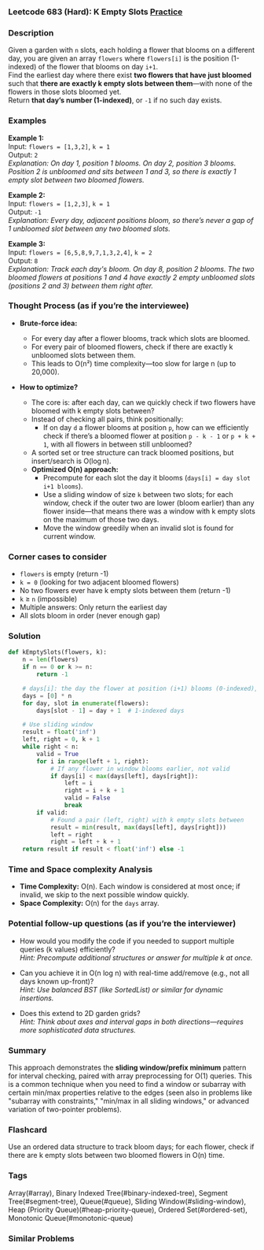 ### Leetcode 683 (Hard): K Empty Slots [Practice](https://leetcode.com/problems/k-empty-slots)

### Description  
Given a garden with `n` slots, each holding a flower that blooms on a different day, you are given an array `flowers` where `flowers[i]` is the position (1-indexed) of the flower that blooms on day `i+1`.  
Find the earliest day where there exist **two flowers that have just bloomed** such that **there are exactly k empty slots between them**—with none of the flowers in those slots bloomed yet.  
Return **that day’s number (1-indexed)**, or `-1` if no such day exists.

### Examples  

**Example 1:**  
Input: `flowers = [1,3,2]`, `k = 1`  
Output: `2`  
*Explanation: On day 1, position 1 blooms. On day 2, position 3 blooms. Position 2 is unbloomed and sits between 1 and 3, so there is exactly 1 empty slot between two bloomed flowers.*

**Example 2:**  
Input: `flowers = [1,2,3]`, `k = 1`  
Output: `-1`  
*Explanation: Every day, adjacent positions bloom, so there’s never a gap of 1 unbloomed slot between any two bloomed slots.*

**Example 3:**  
Input: `flowers = [6,5,8,9,7,1,3,2,4]`, `k = 2`  
Output: `8`  
*Explanation: Track each day's bloom. On day 8, position 2 blooms. The two bloomed flowers at positions 1 and 4 have exactly 2 empty unbloomed slots (positions 2 and 3) between them right after.*

### Thought Process (as if you’re the interviewee)  
- **Brute-force idea:**  
  - For every day after a flower blooms, track which slots are bloomed.
  - For every pair of bloomed flowers, check if there are exactly k unbloomed slots between them.
  - This leads to O(n²) time complexity—too slow for large n (up to 20,000).

- **How to optimize?**  
  - The core is: after each day, can we quickly check if two flowers have bloomed with k empty slots between?
  - Instead of checking all pairs, think positionally:  
    - If on day `d` a flower blooms at position `p`, how can we efficiently check if there’s a bloomed flower at position `p - k - 1` or `p + k + 1`, with all flowers in between still unbloomed?
  - A sorted set or tree structure can track bloomed positions, but insert/search is O(log n).
  - **Optimized O(n) approach:**  
    - Precompute for each slot the day it blooms (`days[i] = day slot i+1 blooms`).
    - Use a sliding window of size `k` between two slots; for each window, check if the outer two are lower (bloom earlier) than any flower inside—that means there was a window with k empty slots on the maximum of those two days.
    - Move the window greedily when an invalid slot is found for current window.

### Corner cases to consider  
- `flowers` is empty (return -1)
- `k = 0` (looking for two adjacent bloomed flowers)
- No two flowers ever have k empty slots between them (return -1)
- `k` ≥ `n` (impossible)
- Multiple answers: Only return the earliest day
- All slots bloom in order (never enough gap)

### Solution

```python
def kEmptySlots(flowers, k):
    n = len(flowers)
    if n == 0 or k >= n:
        return -1

    # days[i]: the day the flower at position (i+1) blooms (0-indexed), so use i=slot-1
    days = [0] * n
    for day, slot in enumerate(flowers):
        days[slot - 1] = day + 1  # 1-indexed days

    # Use sliding window
    result = float('inf')
    left, right = 0, k + 1
    while right < n:
        valid = True
        for i in range(left + 1, right):
            # If any flower in window blooms earlier, not valid
            if days[i] < max(days[left], days[right]):
                left = i
                right = i + k + 1
                valid = False
                break
        if valid:
            # Found a pair (left, right) with k empty slots between
            result = min(result, max(days[left], days[right]))
            left = right
            right = left + k + 1
    return result if result < float('inf') else -1
```

### Time and Space complexity Analysis  

- **Time Complexity:** O(n). Each window is considered at most once; if invalid, we skip to the next possible window quickly.
- **Space Complexity:** O(n) for the `days` array.

### Potential follow-up questions (as if you’re the interviewer)  

- How would you modify the code if you needed to support multiple queries (k values) efficiently?  
  *Hint: Precompute additional structures or answer for multiple k at once.*

- Can you achieve it in O(n log n) with real-time add/remove (e.g., not all days known up-front)?  
  *Hint: Use balanced BST (like SortedList) or similar for dynamic insertions.*

- Does this extend to 2D garden grids?  
  *Hint: Think about axes and interval gaps in both directions—requires more sophisticated data structures.*

### Summary
This approach demonstrates the **sliding window/prefix minimum** pattern for interval checking, paired with array preprocessing for O(1) queries. This is a common technique when you need to find a window or subarray with certain min/max properties relative to the edges (seen also in problems like "subarray with constraints," "min/max in all sliding windows," or advanced variation of two-pointer problems).


### Flashcard
Use an ordered data structure to track bloom days; for each flower, check if there are k empty slots between two bloomed flowers in O(n) time.

### Tags
Array(#array), Binary Indexed Tree(#binary-indexed-tree), Segment Tree(#segment-tree), Queue(#queue), Sliding Window(#sliding-window), Heap (Priority Queue)(#heap-priority-queue), Ordered Set(#ordered-set), Monotonic Queue(#monotonic-queue)

### Similar Problems
